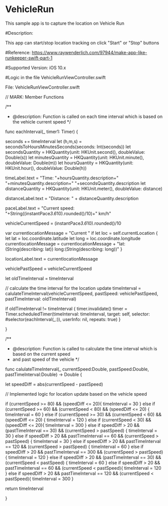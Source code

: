 # VehicleRun
This sample app is to capture the location on Vehicle Run

#Description: 

This app can start/stop location tracking on click "Start" or "Stop" buttons

#Reference:
https://www.raywenderlich.com/97944/make-app-like-runkeeper-swift-part-1

#Supported Version: iOS 10.x

#Logic in the file VehicleRunViewController.swift

File: VehicleRunViewController.swift

// MARK: Member Functions

/**
* @description: Function is called on each time interval which is based on the vehicle current speed
*/

func eachInterval(_ timer1: Timer) {

seconds += timeInterval
let (h,m,s) = secondsToHoursMinutesSeconds(seconds: Int(seconds))
let secondsQuantity = HKQuantity(unit: HKUnit.second(), doubleValue: Double(s))
let minutesQuantity = HKQuantity(unit: HKUnit.minute(), doubleValue: Double(m))
let hoursQuantity = HKQuantity(unit: HKUnit.hour(), doubleValue: Double(h))


timeLabel.text = "Time: "+hoursQuantity.description+" "+minutesQuantity.description+" "+secondsQuantity.description
let distanceQuantity = HKQuantity(unit: HKUnit.meter(), doubleValue: distance)

distanceLabel.text = "Distance: " + distanceQuantity.description

paceLabel.text = "Current speed: "+String((instantPace*3.6*10).rounded()/10)+" km/h"

vehicleCurrentSpeed = (instantPace*3.6*10).rounded()/10

var currentlocationMessage = "Current "
if let loc = self.currentLocation {
let lat = loc.coordinate.latitude
let long = loc.coordinate.longitude
currentlocationMessage = currentlocationMessage + "lat: \(String(describing: lat))   long:\(String(describing: long))"
}

locationLabel.text = currentlocationMessage



vehiclePastSpeed = vehicleCurrentSpeed

let oldTimeInterval = timeInterval

// calculate the time interval for the location update
timeInterval = calulateTimeInterval(vehicleCurrentSpeed, pastSpeed: vehiclePastSpeed, pastTimeInterval: oldTimeInterval)


if oldTimeInterval != timeInterval {
timer.invalidate()
timer = Timer.scheduledTimer(timeInterval: timeInterval,
target: self,
selector: #selector(eachInterval(_:)),
userInfo: nil,
repeats: true)
}


}


/**
* @description: Function is called to calculate the time interval which is based on the current speed 
* and past speed of the vehicle
*/


func calulateTimeInterval(_ currentSpeed:Double, pastSpeed:Double, pastTimeInterval:Double) -> Double {


let speedDiff = abs(currentSpeed - pastSpeed)

// Implemented logic for location update based on the vehicle speed

if (currentSpeed >= 80) && (speedDiff <= 20){
timeInterval = 30
}
else if (currentSpeed >= 60) && (currentSpeed < 80) && (speedDiff <= 20) {
timeInterval = 60
}
else if (currentSpeed >= 30) && (currentSpeed < 60) && (speedDiff <= 20) {
timeInterval = 120
}
else if (currentSpeed < 30) && (speedDiff <= 20){
timeInterval = 300
}
else if speedDiff > 20  && (pastTimeInterval == 30) && (currentSpeed > pastSpeed) {
timeInterval = 30
}
else if speedDiff > 20  && pastTimeInterval == 60 && (currentSpeed > pastSpeed) {
timeInterval = 30
}
else if speedDiff > 20  && pastTimeInterval == 120 && (currentSpeed > pastSpeed) {
timeInterval = 60
}
else if speedDiff > 20  && pastTimeInterval == 300 && (currentSpeed > pastSpeed) {
timeInterval = 120
}
else if speedDiff > 20  && (pastTimeInterval == 30) && (currentSpeed < pastSpeed) {
timeInterval = 60
}
else if speedDiff > 20  && pastTimeInterval == 60 && (currentSpeed < pastSpeed){
timeInterval = 120
}
else if speedDiff > 20  && pastTimeInterval == 120 && (currentSpeed < pastSpeed){
timeInterval = 300
}

return timeInterval

}


